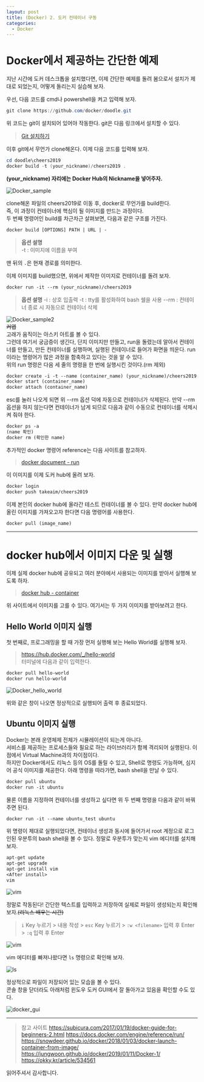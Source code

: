 ```yaml
---
layout: post
title: (Docker) 2. 도커 컨테이너 구동
categories:
  - Docker
---
```


# Docker에서 제공하는 간단한 예제

지난 시간에 도커 데스크톱을 설치했다면, 이제 간단한 예제를 돌려 봄으로서 설치가 제대로 되었는지, 어떻게 돌리는지 실습해 보자.  

우선, 다음 코드를 cmd나 powershell을 켜고 입력해 보자.  

```powershell
git clone https://github.com/docker/doodle.git
```  

위 코드는 git이 설치되어 있어야 작동한다. git은 다음 링크에서 설치할 수 있다.
> [Git 설치하기](https://git-scm.com/downloads)

이후 git에서 무언가 clone해온다. 이제 다음 코드를 입력해 보자.  

```powershell
cd doodle\cheers2019
docker build -t (your_nickname)/cheers2019 .
```
**(your_nickname) 자리에는 Docker Hub의 Nickname을 넣어주자.**

![Docker_sample](/assets/images/Docker/2_docker_container/sample_1.PNG)  

clone해온 파일의 cheers2019로 이동 후, docker로 무언가를 build한다.  
즉, 이 과정이 컨테이너에 핵심이 될 이미지를 만드는 과정이다.  
두 번째 명령어인 build를 차근차근 살펴보면, 다음과 같은 구조를 가진다.  

```dockerfile
docker build [OPTIONS] PATH | URL | -
```

> __옵션 설명__  
> -t : 이미지에 이름을 부여

맨 뒤의 `.`은 현재 경로를 의미한다.  

이제 이미지를 build했으면, 위에서 제작한 이미지로 컨테이너를 돌려 보자.

```dockerfile
docker run -it --rm (your_nickname)/cheers2019
```
> __옵션 설명__
> -i : 상호 입출력
> -t : tty를 활성화하여 bash 쉘을 사용
> --rm : 컨테이너 종료 시 자동으로 컨테이너 삭제 

![Docker_sample2](/assets/images/Docker/2_docker_container/sample_2.PNG)  
~~커엽~~  
고래가 움직이는 아스키 아트를 볼 수 있다.  
그런데 여기서 궁금증이 생긴다, 단지 이미지만 만들고, run을 돌렸는데 알아서 컨테이너를 만들고, 만든 컨테이너를 실행하며, 실행된 컨테이너로 들어가 화면을 띄운다. run이라는 명령어가 많은 과정을 함축하고 있다는 것을 알 수 있다.  
위의 run 명령은 다음 세 줄의 명령을 한 번에 실행시킨 것이다.(rm 제외)  

```dockerfile
docker create -i -t --name (container_name) (your_nickname)/cheers2019
docker start (container_name)
docker attach (container_name)
```
esc를 눌러 나오게 되면 위 --rm 옵션 덕에 자동으로 컨테이너가 삭제된다. 만약 --rm 옵션을 하지 않는다면 컨테이너가 남게 되므로 다음과 같이 수동으로 컨테이너를 삭제시켜 줘야 한다.  

```dockerfile
docker ps -a
(name 확인)
docker rm (확인한 name)
```

추가적인 docker 명령어 reference는 다음 사이트를 참고하자.  
> [docker document - run](https://docs.docker.com/engine/reference/run/)  

이 이미지를 이제 도커 hub에 올려 보자.

```dockerfile
docker login
docker push takeaim/cheers2019
```

이제 본인의 docker hub에 올라간 테스트 컨테이너를 볼 수 있다. 만약 docker hub에 올린 이미지를 가져오고자 한다면 다음 명령어를 사용한다.  
```dockerfile
docker pull (image_name)
```

---

# docker hub에서 이미지 다운 및 실행

이제 실제 docker hub에 공유되고 여러 분야에서 사용되는 이미지를 받아서 실행해 보도록 하자.  
> [docker hub - container](https://hub.docker.com/search?q=&type=image)  

위 사이트에서 이미지를 고를 수 있다. 여기서는 두 가지 이미지를 받아보려고 한다.  

## Hello World 이미지 실행

첫 번째로, 프로그래밍을 할 때 가장 먼저 실행해 보는 Hello World를 실행해 보자. 
> https://hub.docker.com/_/hello-world  
터미널에 다음과 같이 입력한다.

```dockerfile
docker pull hello-world
docker run hello-world
```
![Docker_hello_world](/assets/images/Docker/2_docker_container/hello_world.PNG)  

위와 같은 창이 나오면 정상적으로 실행되어 출력 후 종료되었다.

## Ubuntu 이미지 실행
Docker는 본래 운영체제 전체가 시뮬레이션이 되는게 아니다.  
서비스를 제공하는 프로세스들와 필요로 하는 라이브러리가 함께 격리되어 실행된다. 이 점에서 Virtual Machine과의 차이점이다.  
하지만 Docker에서도 리눅스 등의 OS를 돌릴 수 있고, Shell로 명령도 가능하며, 심지어 공식 이미지를 제공한다. 아래 명령을 따라가면, bash shell을 만날 수 있다.

```dockerfile
docker pull ubuntu
docker run -it ubuntu
```

물론 이름을 지정하여 컨테이너를 생성하고 싶다면 위 두 번째 명령을 다음과 같이 바꿔주면 된다.  

```dockerfile
docker run -it --name ubuntu_test ubuntu
```
위 명령이 제대로 실행되었다면, 컨테이너 생성과 동시에 들어가서 root 계정으로 로그인된 우분투의 bash shell을 볼 수 있다. 정말로 우분투가 맞는지 vim 에디터를 설치해 보자.  

```dockerfile
apt-get update
apt-get upgrade
apt-get install vim
<After install>
vim
```

![vim](/assets/images/Docker/2_docker_container/vim.PNG)  

정말로 작동된다! 간단한 텍스트를 입력하고 저장하여 실제로 파일이 생성되는지 확인해 보자.~~(리눅스 배우는 시간)~~  

> `i` Key 누르기 > 내용 작성 > `esc` Key 누르기 > `:w <filename>` 입력 후 Enter > `:q` 입력 후 Enter  

![vim](/assets/images/Docker/2_docker_container/vim_edit.PNG)  

vim 에디터를 빠져나왔다면 `ls` 명령으로 확인해 보자.

![ls](/assets/images/Docker/2_docker_container/ls.PNG)  

정상적으로 파일이 저장되어 있는 모습을 볼 수 있다.  
콘솔 창을 닫더라도 아래처럼 윈도우 도커 GUI에서 잘 돌아가고 있음을 확인할 수도 있다.  

![docker_gui](/assets/images/Docker/2_docker_container/docker_gui.PNG)  



---  

> 참고 사이트
> https://subicura.com/2017/01/19/docker-guide-for-beginners-2.html
> https://docs.docker.com/engine/reference/run/
> https://snowdeer.github.io/docker/2018/01/03/docker-launch-container-from-image/
> https://jungwoon.github.io/docker/2019/01/11/Docker-1/
> https://okky.kr/article/534561
 

 읽어주셔서 감사합니다.


